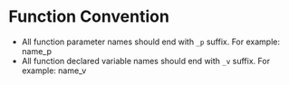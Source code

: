 # Function Convention

- All function parameter names should end with `_p` suffix. For example: name_p
- All function declared variable names should end with `_v` suffix. For example: name_v
 <!-- - concept of function => create_from vs create_into -- attempt to support both when possible - TODO: better define these terms -->
